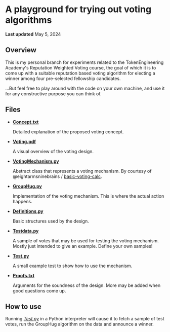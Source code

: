 # A playground for trying out voting algorithms

**Last updated** May 5, 2024

## Overview

This is my personal branch for experiments related to the TokenEngineering Academy's Reputation Weighted Voting course, the goal of which it is to come up with a suitable reputation based voting algorithm for electing a winner among four pre-selected fellowship candidates.

...But feel free to play around with the code on your own machine, and use it for any constructive purpose you can think of. 


## Files

* **[Concept.txt](Concept.txt)**

  Detailed explanation of the proposed voting concept.

* **[Voting.pdf](Voting.pdf)**

  A visual overview of the voting design.

* **[VotingMechanism.py](VotingMechanism.py)**

  Abstract class that represents a voting mechanism.
  By courtesy of @eightarmsninebrains / [basic-voting-calc](https://github.com/eightarmsninebrains/basic-voting-calc).

* **[GroupHug.py](GroupHug.py)**

  Implementation of the voting mechanism. This is where the actual action happens.

* **[Definitions.py](Definitions.py)**

  Basic structures used by the design.

* **[Testdata.py](Testdata.py)**

  A sample of votes that may be used for testing the voting mechanism. Mostly just intended to give an example. Define your own samples!

* **[Test.py](Test.py)**

  A small example test to show how to use the mechanism.

* **[Proofs.txt](Proofs.txt)**

  Arguments for the soundness of the design. More may be added when good questions come up.

## How to use

Running *[Test.py](Test.py)* in a Python interpreter will cause it to fetch a sample of test votes, run the GroupHug algorithm on the data and announce a winner.
